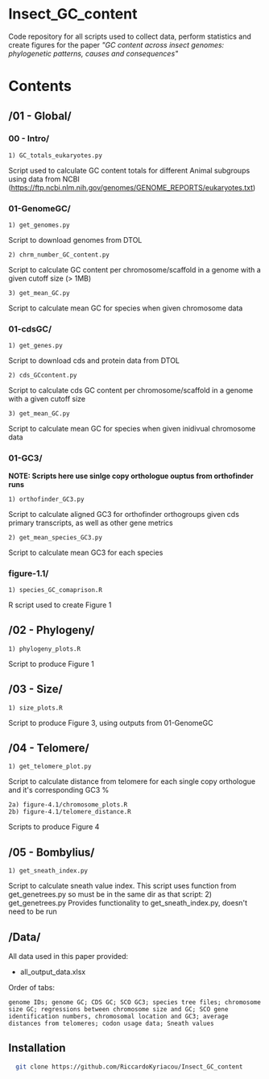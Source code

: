 
# Insect_GC_content

Code repository for all scripts used to collect data, perform statistics and create figures for the paper *"GC content across insect genomes: phylogenetic patterns, causes and consequences"*


# Contents 

## /01 - Global/

### 00 - Intro/
    1) GC_totals_eukaryotes.py
Script used to calculate GC content totals for different Animal subgroups using data from NCBI (https://ftp.ncbi.nlm.nih.gov/genomes/GENOME_REPORTS/eukaryotes.txt)

### 01-GenomeGC/
    1) get_genomes.py 
Script to download genomes from DTOL 
    
    2) chrm_number_GC_content.py
Script to calculate GC content per chromosome/scaffold in a genome with a given cutoff size (> 1MB)

    3) get_mean_GC.py
Script to calculate mean GC for species when given chromosome data

### 01-cdsGC/
    1) get_genes.py
Script to download cds and protein data from DTOL 

    2) cds_GCcontent.py
Script to calculate cds GC content per chromosome/scaffold in a genome with a given cutoff size

    3) get_mean_GC.py
Script to calculate mean GC for species when given inidivual chromosome data

### 01-GC3/
**NOTE: Scripts here use sinlge copy orthologue ouptus from orthofinder runs**

    1) orthofinder_GC3.py
Script to calculate aligned GC3 for orthofinder orthogroups given cds primary transcripts, as well as other gene metrics

    2) get_mean_species_GC3.py
Script to calculate mean GC3 for each species 

### figure-1.1/
    1) species_GC_comaprison.R
R script used to create Figure 1

## /02 - Phylogeny/
    1) phylogeny_plots.R
Script to produce Figure 1
    
## /03 - Size/
    1) size_plots.R
Script to produce Figure 3, using outputs from 01-GenomeGC

## /04 - Telomere/
    1) get_telomere_plot.py
Script to calculate distance from telomere for each single copy orthologue and it's corresponding GC3 %

    2a) figure-4.1/chromosome_plots.R
    2b) figure-4.1/telomere_distance.R
Scripts to produce Figure 4

## /05 - Bombylius/ 
    1) get_sneath_index.py
Script to calculate sneath value index. This script uses function from get_genetrees.py so must be in the same dir as that script:
    2) get_genetrees.py 
Provides functionality to get_sneath_index.py, doesn't need to be run 

## /Data/
All data used in this paper provided: 
- all_output_data.xlsx 

Order of tabs: 
    
    genome IDs; genome GC; CDS GC; SCO GC3; species tree files; chromosome size GC; regressions between chromosome size and GC; SCO gene identification numbers, chromosomal location and GC3; average distances from telomeres; codon usage data; Sneath values


    



## Installation

```bash
  git clone https://github.com/RiccardoKyriacou/Insect_GC_content
```
    
